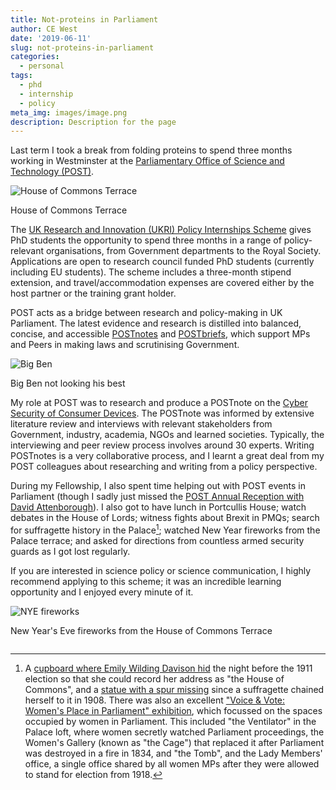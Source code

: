 ```yaml
---
title: Not-proteins in Parliament
author: CE West
date: '2019-06-11'
slug: not-proteins-in-parliament
categories:
  - personal
tags:
  - phd
  - internship
  - policy
meta_img: images/image.png
description: Description for the page
---
```


Last term I took a break from folding proteins to spend three months working in Westminster at the [Parliamentary Office of Science and Technology (POST)](https://www.parliament.uk/post).

<!--more-->

<div class="figure">

![House of Commons Terrace](https://www.blopig.com/blog/wp-content/uploads/2019/03/IMG_9089-1-1024x768.jpeg)

<p class="caption">House of Commons Terrace</p>

</div>

The [UK Research and Innovation (UKRI) Policy Internships Scheme](https://www.ukri.org/skills/policy-internships-scheme/) gives PhD students the opportunity to spend three months in a range of policy-relevant organisations, from Government departments to the Royal Society. Applications are open to research council funded PhD students (currently including EU students). The scheme includes a three-month stipend extension, and travel/accommodation expenses are covered either by the host partner or the training grant holder.

POST acts as a bridge between research and policy-making in UK Parliament. The latest evidence and research is distilled into balanced, concise, and accessible [POSTnotes](https://www.parliament.uk/postnotes) and [POSTbriefs](https://www.parliament.uk/mps-lords-and-offices/offices/bicameral/post/publications/postbriefs/), which support MPs and Peers in making laws and scrutinising Government.

<div class="figure">

![Big Ben](https://www.blopig.com/blog/wp-content/uploads/2019/03/IMG_9046-576x1024.jpg)

<p class="caption">Big Ben not looking his best</p>

</div>

My role at POST was to research and produce a POSTnote on the [Cyber Security of Consumer Devices](https://researchbriefings.parliament.uk/ResearchBriefing/Summary/POST-PN-0593). The POSTnote was informed by extensive literature review and interviews with relevant stakeholders from Government, industry, academia, NGOs and learned societies. Typically, the interviewing and peer review process involves around 30 experts. Writing POSTnotes is a very collaborative process, and I learnt a great deal from my POST colleagues about researching and writing from a policy perspective.

During my Fellowship, I also spent time helping out with POST events in Parliament (though I sadly just missed the [POST Annual Reception with David Attenborough](https://www.newstatesman.com/world/2019/01/attenborough-marvellous-ideals-make-pulse-quicken-age-squabbling)). I also got to have lunch in Portcullis House; watch debates in the House of Lords; witness fights about Brexit in PMQs; search for suffragette history in the Palace[^1]; watched New Year fireworks from the Palace terrace; and asked for directions from countless armed security guards as I got lost regularly.

If you are interested in science policy or science communication, I highly recommend applying to this scheme; it was an incredible learning opportunity and I enjoyed every minute of it.

<div class="figure">

![NYE fireworks](https://www.blopig.com/blog/wp-content/uploads/2019/03/IMG_2715-1024x768.jpeg)

<p class="caption">New Year's Eve fireworks from the House of Commons Terrace</p>

</div>

![]()

[^1]: A [cupboard where Emily Wilding Davison hid](https://www.parliament.uk/about/living-heritage/transformingsociety/electionsvoting/womenvote/case-studies-women-parliament/ewd/tony-benn-plaque/) the night before the 1911 election so that she could record her address as "the House of Commons", and a [statue with a spur missing](https://www.parliament.uk/worksofart/artwork/john-bell/lucius-cary-2nd-viscount-falkland-1610-43-secretary-of-state-to-king-1642-3/s35) since a suffragette chained herself to it in 1908. There was also an excellent ["Voice & Vote: Women's Place in Parliament" exhibition](https://www.parliament.uk/get-involved/vote-100/voice-and-vote/), which focussed on the spaces occupied by women in Parliament. This included "the Ventilator" in the Palace loft, where women secretly watched Parliament proceedings, the Women's Gallery (known as "the Cage") that replaced it after Parliament was destroyed in a fire in 1834, and "the Tomb", and the Lady Members' office, a single office shared by all women MPs after they were allowed to stand for election from 1918.
